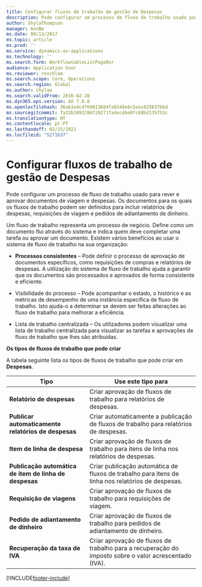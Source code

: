 ```yaml
---
title: Configurar fluxos de trabalho de gestão de Despesas
description: Pode configurar um processo de fluxo de trabalho usado para rever e aprovar documentos de viagem e despesas.
author: ShylaThompson
manager: AnnBe
ms.date: 09/13/2017
ms.topic: article
ms.prod: ''
ms.service: dynamics-ax-applications
ms.technology: ''
ms.search.form: WorkflowtableListPageRnr
audience: Application User
ms.reviewer: roschlom
ms.search.scope: Core, Operations
ms.search.region: Global
ms.author: shylaw
ms.search.validFrom: 2016-02-28
ms.dyn365.ops.version: AX 7.0.0
ms.openlocfilehash: 36ab1edc4769013684fa9248e6c5eac025637bbd
ms.sourcegitcommit: fa32b1893286f20271fa4ec4be8fc68bd135f53c
ms.translationtype: HT
ms.contentlocale: pt-PT
ms.lasthandoff: 02/15/2021
ms.locfileid: "5271637"
---
```

# <a name="set-up-expense-management-workflows"></a>Configurar fluxos de trabalho de gestão de Despesas

Pode configurar um processo de fluxo de trabalho usado para rever e aprovar documentos de viagem e despesas. Os documentos para os quais os fluxos de trabalho podem ser definidos para incluir relatórios de despesas, requisições de viagem e pedidos de adiantamento de dinheiro.

Um fluxo de trabalho representa um processo de negócio. Define como um documento flui através do sistema e indica quem deve completar uma tarefa ou aprovar um documento. Existem vários benefícios ao usar o sistema de fluxo de trabalho na sua organização:

-   **Processos consistentes** – Pode definir o processo de aprovação de documentos específicos, como requisições de compras e relatórios de despesas. A utilização do sistema de fluxo de trabalho ajuda a garantir que os documentos são processados e aprovados de forma consistente e eficiente.

-   Visibilidade do processo – Pode acompanhar o estado, o histórico e as métricas de desempenho de uma instância específica de fluxo de trabalho. Isto ajuda-o a determinar se devem ser feitas alterações ao fluxo de trabalho para melhorar a eficiência.

-   Lista de trabalho centralizada – Os utilizadores podem visualizar uma lista de trabalho centralizada para visualizar as tarefas e aprovações de fluxo de trabalho que lhes são atribuídas. 

**Os tipos de fluxos de trabalho que pode criar**

A tabela seguinte lista os tipos de fluxos de trabalho que pode criar em **Despesas**.


|              <strong>Tipo</strong>              |                   <strong>Use este tipo para</strong>                   |
|-------------------------------------------------|-----------------------------------------------------------------------|
|         <strong>Relatório de despesas</strong>         |            Criar aprovação de fluxos de trabalho para relatórios de despesas.             |
|  <strong>Publicar automaticamente relatórios de despesas</strong>   |        Criar automaticamente a publicação de fluxos de trabalho para relatórios de despesas.        |
|       <strong>Item de linha de despesa</strong>        |     Criar aprovação de fluxos de trabalho para itens de linha nos relatórios de despesas.      |
| <strong>Publicação automática de item de linha de despesas</strong> | Criar publicação automática de fluxos de trabalho para itens de linha nos relatórios de despesas. |
|       <strong>Requisição de viagens</strong>       |          Criar aprovação de fluxos de trabalho para requisições de viagem.           |
|      <strong>Pedido de adiantamento de dinheiro</strong>      |         Criar aprovação de fluxos de trabalho para pedidos de adiantamento de dinheiro.          |
|        <strong>Recuperação da taxa de IVA</strong>        | Criar aprovação de fluxos de trabalho para a recuperação do imposto sobre o valor acrescentado (IVA).  |



[!INCLUDE[footer-include](../includes/footer-banner.md)]